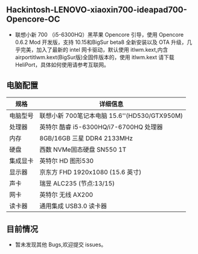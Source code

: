 ## Hackintosh-LENOVO-xiaoxin700-ideapad700-Opencore-OC

- 联想小新 700 （i5-6300HQ）黑苹果 Opencore 引导，使用 Opencore 0.6.2 Mod 开发版，支持 10.15和BigSur beta8 全新安装以及 OTA 升级，几乎完美，加入了最新的 intel 网卡驱动，默认使用 itlwm.kext,内含airportitlwm.kext(BigSur版)全固件版本的，使用 itlwm.kext 请下载HeliPort，具体如何使用请参考互联网。
  
## 电脑配置

| 规格     | 详细信息                                     |
| -------- | ---------------------------------------- |
| 电脑型号 | 联想小新 700笔记本电脑 15.6''(HD530/GTX950M)             |
| 处理器   | 英特尔 酷睿 i5-6300HQ/i7-6700HQ 处理器             |
| 内存     | 8GB/16GB 三星 DDR4 2133MHz                 |
| 硬盘     | 西数 NVMe固态硬盘 SN550 1T                  |
| 集成显卡 | 英特尔 HD 图形530                            |
| 显示器   | 京东方 FHD 1920x1080 (15.6 英寸) |
| 声卡     | 瑞昱 ALC235 (节点:13/15)                     |
| 网卡     | 英特尔 无线  AX200                             |
| 读卡器   | 通用集成 USB3.0 读卡器                      |

## 目前情况

- 暂未发现其他 Bugs,欢迎提交 issues。
